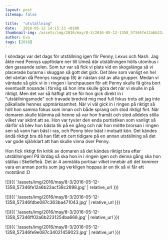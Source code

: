 ```yaml
---
layout: post
sitemap: false

title:  "utställning"
date:   2016-05-12 14:15:33 +0100
thumbnail-img: /assets/img/2016/may/8-3/2016-05-12-1358_57346fe12a6b22acf38c2698.jpg
author: Eva
tags: [2016]
---
```


I söndags var det dags för utställning igen för Penny, Lexus och Nash. Jag åkte med Pennys uppfödare ner till Umeå där utställningen hölls utomhus i den gassande solen. Som tur var så fick vi plats vid en skogslänga så vi placerade burarna i skuggan så gott det gick. Det blev som vanligt en hel del väntan då Pennys rasgrupp (8) är nästan sist av alla grupper. Medan vi väntade så gick vi in i ringen i lunchpausen för att Penny skulle få göra bort eventuellt nosande i förväg så hon inte skulle göra det när vi skulle in på riktigt. Men det var så häftigt att se för hon gick direkt in i "utställningsmode" och travade bredvid mig med full fokus trots att jag inte påkallade hennes uppmärksamhet. När vi väl gick in i ringen på riktigt så höll hon samma fokus som innan och både sprang och stod riktigt fint. När domaren skulle klämma på henne så var hon framåt och stod alldeles stilla vilket var skönt att se. Hon var tyvärr den enda portistiken som vanligt så därför så blev hon bästa tik på en gång och när hon mötte brorsan i ringen sen så vann han bäst i ras, och Penny blev bäst i motsatt kön. Det kändes ändå riktigt bra då han fått ett cert tidigare på en annan utställning så det var gode självklart att han skulle vinna över Penny. 

Hon fick riktigt fin kritik av domaren så det kändes riktigt bra efter utställningen! På lördag så ska hon in i ringen igen och denna gång ska hon ställas i Skellefteå. Det är 4 anmälda portisar vilket innebär att det kommer vara en annan portis som jag verkligen hoppas är en tik så vi får ett motstånd :D

![]({{ '/assets/img/2016/may/8-3/2016-05-12-1358_57346fe12a6b22acf38c2698.jpg'  | relative_url }})

![]({{ '/assets/img/2016/may/8-3/2016-05-12-1358_57346fdbe087c363ba471043.jpg'  | relative_url }})

![]({{ '/assets/img/2016/may/8-3/2016-05-12-1358_57346ff02a6b2231254ba668.jpg'  | relative_url }})

![]({{ '/assets/img/2016/may/8-3/2016-05-12-1358_57346fe9e087c34021459023.jpg'  | relative_url }})

